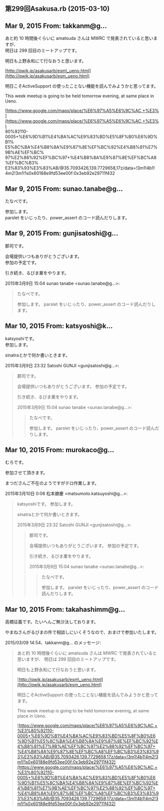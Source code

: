 ## 第299回Asakusa.rb (2015-03-10)

## Mar 9, 2015 From: takkanm@g...

あと約 10 時間後ぐらいに amatsuda さんは MWRC で発表されていると思いますが、  
明日は 299 回目のミートアップです。

明日も上野永和にて行なおうと思います。

[http://qwik.jp/asakusarb/esm\_ueno.html](http://qwik.jp/asakusarb/esm_ueno.html)

明日こそActiveSupport の使ったことない機能を読んでみようかと思ってます。

This week meetup is going to be held tomorrow evening, at same place in  
Ueno.

[https://www.google.com/maps/place/%E6%97%A5%E6%9C%AC,+%E3%](https://www.google.com/maps/place/%E6%97%A5%E6%9C%AC,+%E3%)  
80%92110-0005+%E6%9D%B1%E4%BA%AC%E9%83%BD%E5%8F%B0%E6%9D%B1%  
E5%8C%BA%E4%B8%8A%E9%87%8E%EF%BC%92%E4%B8%81%E7%9B%AE%EF%BC%  
97%E2%88%92%EF%BC%97+%E4%B8%8A%E9%87%8E%EF%BC%A8%EF%BC%B3%  
E3%83%93%E3%83%AB/@35.7093426,139.7729658,17z/data=!3m1!4b1!  
4m2!3m1!1s0x60188e9fd53ee00f:0x3eb92e29711f432

## Mar 9, 2015 From: sunao.tanabe@g...

たなべです。

参加します。  
parslet をいじったり、power\_assert のコード読んだりします。

## Mar 9, 2015 From: gunjisatoshi@g...

郡司です。

会場提供いつもありがとうございます。  
参加の予定です。

引き続き、るびま業をやります。

2015年3月9日 15:04 sunao tanabe \<sunao.tanabe@g...\>:

> たなべです。
> 
> 参加します。 parslet をいじったり、power\_assert のコード読んだりします。
## Mar 10, 2015 From: katsyoshi@k...

katsyoshiです。  
参加します。

sinatraとかで何か書いときます。

2015年3月9日 23:32 Satoshi GUNJI \<gunjisatoshi@g...\>:

> 郡司です。
> 
> 会場提供いつもありがとうございます。 参加の予定です。
> 
> 引き続き、るびま業をやります。
> 
> 2015年3月9日 15:04 sunao tanabe \<sunao.tanabe@g...\>:
> 
> > たなべです。
> > 
> > 参加します。 parslet をいじったり、power\_assert のコード読んだりします。
## Mar 10, 2015 From: murokaco@g...

むろです。

参加させて頂きます。

まつださんご不在のようですがテロ作業します。

2015年3月10日 0:06 松本勝慶 \<matsumoto.katsuyoshi@g...\>:

> katsyoshiです。 参加します。
> 
> sinatraとかで何か書いときます。
> 
> 2015年3月9日 23:32 Satoshi GUNJI \<gunjisatoshi@g...\>:
> 
> > 郡司です。
> > 
> > 会場提供いつもありがとうございます。 参加の予定です。
> > 
> > 引き続き、るびま業をやります。
> > 
> > 2015年3月9日 15:04 sunao tanabe \<sunao.tanabe@g...\>:
> > 
> > > たなべです。
> > > 
> > > 参加します。 parslet をいじったり、power\_assert のコード読んだりします。
## Mar 10, 2015 From: takahashimm@g...

高橋征義です。たいへんご無沙汰しております。

やまねさんがるびまの件で相談しにいくそうなので、おまけで参加いたします。

2015/03/09 14:54、takkanm@g... のメッセージ:

> あと約 10 時間後ぐらいに amatsuda さんは MWRC で発表されていると思いますが、 明日は 299 回目のミートアップです。
> 
> 明日も上野永和にて行なおうと思います。
> 
> [http://qwik.jp/asakusarb/esm\_ueno.html](http://qwik.jp/asakusarb/esm_ueno.html)
> 
> 明日こそActiveSupport の使ったことない機能を読んでみようかと思ってます。
> 
> This week meetup is going to be held tomorrow evening, at same place in Ueno.
> 
> [https://www.google.com/maps/place/%E6%97%A5%E6%9C%AC,+%E3%80%92110-0005+%E6%9D%B1%E4%BA%AC%E9%83%BD%E5%8F%B0%E6%9D%B1%E5%8C%BA%E4%B8%8A%E9%87%8E%EF%BC%92%E4%B8%81%E7%9B%AE%EF%BC%97%E2%88%92%EF%BC%97+%E4%B8%8A%E9%87%8E%EF%BC%A8%EF%BC%B3%E3%83%93%E3%83%AB/@35.7093426,139.7729658,17z/data=!3m1!4b1!4m2!3m1!1s0x60188e9fd53ee00f:0x3eb92e29711f432](https://www.google.com/maps/place/%E6%97%A5%E6%9C%AC,+%E3%80%92110-0005+%E6%9D%B1%E4%BA%AC%E9%83%BD%E5%8F%B0%E6%9D%B1%E5%8C%BA%E4%B8%8A%E9%87%8E%EF%BC%92%E4%B8%81%E7%9B%AE%EF%BC%97%E2%88%92%EF%BC%97+%E4%B8%8A%E9%87%8E%EF%BC%A8%EF%BC%B3%E3%83%93%E3%83%AB/@35.7093426,139.7729658,17z/data=!3m1!4b1!4m2!3m1!1s0x60188e9fd53ee00f:0x3eb92e29711f432)
